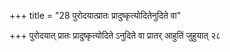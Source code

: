 +++
title = "28 पुरोदयात्प्रातः प्रादुष्कृत्योदितेनुदिते वा"

+++
पुरोदयात् प्रातः प्रादुष्कृत्योदिते ऽनुदिते वा प्रातर् आहुतिं जुहुयात् २८